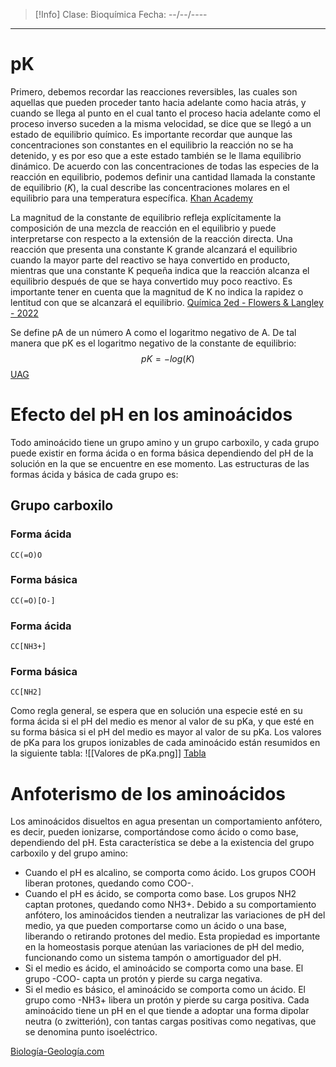 >[!Info]
>Clase: Bioquímica
>Fecha: --/--/----

---
# pK
Primero, debemos recordar las reacciones reversibles, las cuales son aquellas que pueden proceder tanto hacia adelante como hacia atrás, y cuando se llega al punto en el cual tanto el proceso hacia adelante como el proceso inverso suceden a la misma velocidad, se dice que se llegó a un estado de equilibrio químico. Es importante recordar que aunque las concentraciones son constantes en el equilibrio la reacción no se ha detenido, y es por eso que a este estado también se le llama equilibrio dinámico.
De acuerdo con las concentraciones de todas las especies de la reacción en equilibrio, podemos definir una cantidad llamada la constante de equilibrio ($K$), la cual describe las concentraciones molares en el equilibrio para una temperatura específica.
[Khan Academy](https://es.khanacademy.org/science/ap-chemistry/chemical-equilibrium-ap/equilibrium-constant-ap/a/the-equilibrium-constant-k)

La magnitud de la constante de equilibrio refleja explícitamente la composición de una mezcla de reacción en el equilibrio y puede interpretarse con respecto a la extensión de la reacción directa. Una reacción que presenta una constante K grande alcanzará el equilibrio cuando la mayor parte del reactivo se haya convertido en producto, mientras que una constante K pequeña indica que la reacción alcanza el equilibrio después de que se haya convertido muy poco reactivo. Es importante tener en cuenta que la magnitud de K no indica la rapidez o lentitud con que se alcanzará el equilibrio.
[Química 2ed - Flowers & Langley - 2022](https://openstax.org/books/qu%C3%ADmica-2ed/pages/13-2-constantes-de-equilibrio)

Se define pA de un número A como el logaritmo negativo de A. De tal manera que pK es el logaritmo negativo de la constante de equilibrio:
$$
pK = -log(K)
$$
[UAG](https://libroelectronico.uaa.mx/capitulo-3-ph-y-soluciones/concepto-de-pk.html)
# Efecto del pH en los aminoácidos
Todo aminoácido tiene un grupo amino y un grupo carboxilo, y cada grupo puede existir en forma ácida o en forma básica dependiendo del pH de la solución en la que se encuentre en ese momento.
Las estructuras de las formas ácida y básica de cada grupo es:
## Grupo carboxilo
### Forma ácida
```smiles
CC(=O)O
```
### Forma básica
```smiles
CC(=O)[O-]
```
### Forma ácida
```smiles
CC[NH3+]
```
### Forma básica
```smiles
CC[NH2]
```
Como regla general, se espera que en solución una especie esté en su forma ácida si el pH del medio es menor al valor de su pKa, y que esté en su forma básica si el pH del medio es mayor al valor de su pKa.
Los valores de pKa para los grupos ionizables de cada aminoácido están resumidos en la siguiente tabla:
![[Valores de pKa.png]]
[Tabla](https://uruguayeduca.anep.edu.uy/sites/default/files/inline-files/1%20Propiedades%20%C3%A1cido-base%20de%20los%20amino%C3%A1cidos.pdf)
# Anfoterismo de los aminoácidos
Los aminoácidos disueltos en agua presentan un comportamiento anfótero, es decir, pueden ionizarse, comportándose como ácido o como base, dependiendo del pH. Esta característica se debe a la existencia del grupo carboxilo y del grupo amino:
- Cuando el pH es alcalino, se comporta como ácido. Los grupos COOH liberan protones, quedando como COO-.
- Cuando el pH es ácido, se comporta como base. Los grupos NH2 captan protones, quedando como NH3+.
Debido a su comportamiento anfótero, los aminoácidos tienden a neutralizar las variaciones de pH del medio, ya que pueden comportarse como un ácido o una base, liberando o retirando protones del medio. Esta propiedad es importante en la homeostasis porque atenúan las variaciones de pH del medio, funcionando como un sistema tampón o amortiguador del pH.  
- Si el medio es ácido, el aminoácido se comporta como una base. El grupo -COO- capta un protón y pierde su carga negativa.
- Si el medio es básico, el aminoácido se comporta como un ácido. El grupo como -NH3+ libera un protón y pierde su carga positiva.
Cada aminoácido tiene un pH en el que tiende a adoptar una forma dipolar neutra (o zwitterión), con tantas cargas positivas como negativas, que se denomina punto isoeléctrico.

[Biología-Geología.com](https://biologia-geologia.com/biologia2/422_propiedades_de_los_aminoacidos.html)
